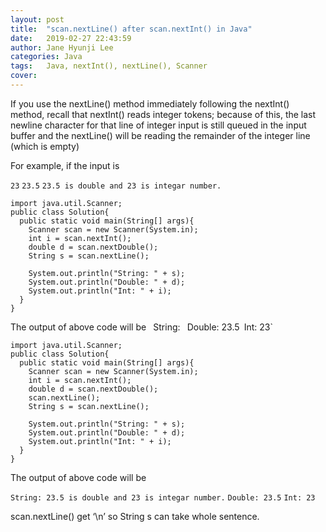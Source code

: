 ```yaml
---
layout: post
title:  "scan.nextLine() after scan.nextInt() in Java"
date:   2019-02-27 22:43:59
author: Jane Hyunji Lee
categories: Java
tags:	Java, nextInt(), nextLine(), Scanner
cover:  
---
```


If you use the nextLine() method immediately following the nextInt() method, recall that nextInt() reads integer tokens; because of this, the last newline character for that line of integer input is still queued in the input buffer and the nextLine() will be reading the remainder of the integer line (which is empty)

For example, if the input is

`23`
`23.5`
`23.5 is double and 23 is integar number.`
```
import java.util.Scanner;
public class Solution{
  public static void main(String[] args){
    Scanner scan = new Scanner(System.in);
    int i = scan.nextInt();
    double d = scan.nextDouble();
    String s = scan.nextLine();

    System.out.println("String: " + s);
    System.out.println("Double: " + d);
    System.out.println("Int: " + i); 
  }
}
```
The output of above code will be
`
`String: `
`Double: 23.5`
`Int: 23`
```
import java.util.Scanner;
public class Solution{
  public static void main(String[] args){
    Scanner scan = new Scanner(System.in);
    int i = scan.nextInt();
    double d = scan.nextDouble();
    scan.nextLine();
    String s = scan.nextLine();

    System.out.println("String: " + s);
    System.out.println("Double: " + d);
    System.out.println("Int: " + i); 
  }
}
```
The output of above code will be

`String: 23.5 is double and 23 is integar number.`
`Double: 23.5`
`Int: 23`

scan.nextLine() get ‘\n’ so String s can take whole sentence.